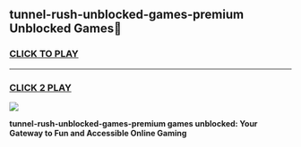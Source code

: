 
## tunnel-rush-unblocked-games-premium Unblocked Games👋
<h3>
<a href="https://news.freeplayer.one?title=tunnel-rush-unblocked-games-premium&ref=16F">CLICK TO PLAY</a></h3>
<hr>

<h3>
<a href="https://news.freeplayer.one?title=tunnel-rush-unblocked-games-premium&ref=16F">CLICK 2 PLAY</a>
  
</h3>

<a href="https://news.freeplayer.one?title=tunnel-rush-unblocked-games-premium&ref=16F/"><img src="https://clearcache.store/games.png"></a>


**tunnel-rush-unblocked-games-premium games unblocked: Your Gateway to Fun and Accessible Online Gaming**
